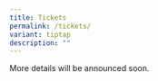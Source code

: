 ```yaml
---
title: Tickets
permalink: /tickets/
variant: tiptap
description: ""
---
```

<p>More details will be announced soon.</p>